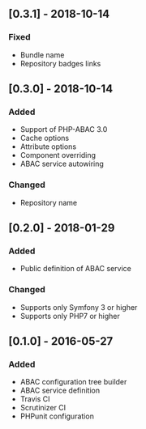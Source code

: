 ## [0.3.1] - 2018-10-14
### Fixed
- Bundle name
- Repository badges links

## [0.3.0] - 2018-10-14
### Added
- Support of PHP-ABAC 3.0
- Cache options
- Attribute options
- Component overriding
- ABAC service autowiring

### Changed
- Repository name

## [0.2.0] - 2018-01-29
### Added
- Public definition of ABAC service

### Changed
- Supports only Symfony 3 or higher
- Supports only PHP7 or higher

## [0.1.0] - 2016-05-27
### Added
- ABAC configuration tree builder
- ABAC service definition
- Travis CI
- Scrutinizer CI
- PHPunit configuration
